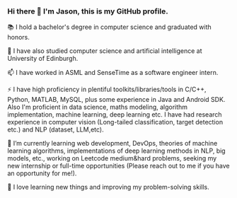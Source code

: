 ### Hi there 👋 I'm Jason, this is my GitHub profile.

:books:	I hold a bachelor's degree in computer science and graduated with honors.

🔭 I have also studied computer science and artificial intelligence at University of Edinburgh.

📫 I have worked in ASML and SenseTime as a software engineer intern. 

⚡ I have high proficiency in plentiful toolkits/libraries/tools in C/C++, Python, MATLAB, MySQL, plus some experience in Java and Android SDK. Also I'm proficient in data science, maths modeling, algorithm implementation, machine learning, deep learning etc. I have had research experience in computer vision (Long-tailed classification, target detection etc.) and NLP (dataset, LLM,etc).


🌱 I’m currently learning web development, DevOps, theories of machine learning algorithms, implementations of deep learning methods in NLP, big models, etc., working on Leetcode medium&hard problems, seeking my new internship or full-time opportunities (Please reach out to me if you have an opportunity for me!).


💬 I love learning new things and improving my problem-solving skills.


<!--
[![Anurag's GitHub stats](https://github-readme-stats.vercel.app/api?username=JasonShao55)](https://github.com/anuraghazra/github-readme-stats)

![Anurag's GitHub stats](https://github-readme-stats.vercel.app/api?username=JasonShao55&hide=issues)


**Kaze-1/Kaze-1** is a ✨ _special_ ✨ repository because its `README.md` (this file) appears on your GitHub profile.

Here are some ideas to get you started:

- 🔭 I’m currently working on ...
- 🌱 I’m currently learning ...
- 👯 I’m looking to collaborate on ...
- 🤔 I’m looking for help with ...
- 💬 Ask me about ...
- 📫 How to reach me: ...
- 😄 Pronouns: ...
- ⚡ Fun fact: ...
-->
